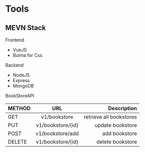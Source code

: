 # Tools

## MEVN Stack

Frontend
- VueJS
- Bulma for Css



Backend
- NodeJS
- Express
- MongoDB

BookStoreAPI

| METHOD| URL   | Description  |
| ------------- |:-------------:| -----:|
| GET   |v1/bookstore| retrieve all bookstores |
| PUT   |v1/bookstore/{id} |update bookstore|
| POST  |v1/bookstore/add|add bookstore|
| DELETE|v1/bookstore/{id} |delete bookstore|
